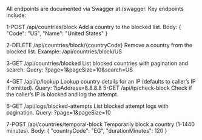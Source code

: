 All endpoints are documented via Swagger at /swagger. Key endpoints include:

1-POST /api/countries/block
Add a country to the blocked list.
Body: { "Code": "US", "Name": "United States" }

2-DELETE /api/countries/block/{countryCode}
Remove a country from the blocked list.
Example: /api/countries/block/US

3-GET /api/countries/blocked
List blocked countries with pagination and search.
Query: ?page=1&pageSize=10&search=US

4-GET /api/ip/lookup
Lookup country details for an IP (defaults to caller’s IP if omitted).
Query: ?ipAddress=8.8.8.8
5-GET /api/ip/check-block
Check if the caller’s IP is blocked and log the attempt.

6-GET /api/logs/blocked-attempts
List blocked attempt logs with pagination.
Query: ?page=1&pageSize=10

7-POST /api/countries/temporal-block
Temporarily block a country (1-1440 minutes).
Body: { "countryCode": "EG", "durationMinutes": 120 }
